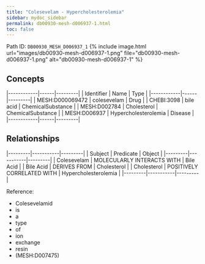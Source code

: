 ```yaml
---
title: "Colesevelam - Hypercholesterolemia"
sidebar: mydoc_sidebar
permalink: db00930-mesh-d006937-1.html
toc: false 
---
```



Path ID: `DB00930_MESH_D006937_1`
{% include image.html url="images/db00930-mesh-d006937-1.png" file="db00930-mesh-d006937-1.png" alt="db00930-mesh-d006937-1" %}

## Concepts

|------------|------|---------|
| Identifier | Name | Type    |
|------------|------|---------|
| MESH:D000069472 | colesevelam | Drug |
| CHEBI:3098 | bile acid | ChemicalSubstance |
| MESH:D002784 | Cholesterol | ChemicalSubstance |
| MESH:D006937 | Hypercholesterolemia | Disease |
|------------|------|---------|

## Relationships

|---------|-----------|---------|
| Subject | Predicate | Object  |
|---------|-----------|---------|
| Colesevelam | MOLECULARLY INTERACTS WITH | Bile Acid |
| Bile Acid | DERIVES FROM | Cholesterol |
| Cholesterol | POSITIVELY CORRELATED WITH | Hypercholesterolemia |
|---------|-----------|---------|

Reference: 
  - Colesevelamid
  - is
  - a
  - type
  - of
  - ion
  - exchange
  - resin
  - (MESH:D007475)
